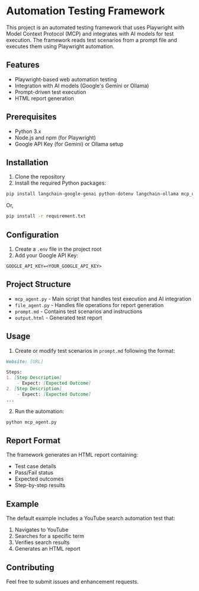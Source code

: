 # Automation Testing Framework

This project is an automated testing framework that uses Playwright with Model Context Protocol (MCP) and integrates with AI models for test execution. The framework reads test scenarios from a prompt file and executes them using Playwright automation.

## Features

- Playwright-based web automation testing
- Integration with AI models (Google's Gemini or Ollama)
- Prompt-driven test execution
- HTML report generation

## Prerequisites

- Python 3.x
- Node.js and npm (for Playwright)
- Google API Key (for Gemini) or Ollama setup

## Installation

1. Clone the repository
2. Install the required Python packages:
```bash
pip install langchain-google-genai python-dotenv langchain-ollama mcp_use
```
Or,

```bash
pip install -r requirement.txt

```

## Configuration

1. Create a `.env` file in the project root
2. Add your Google API Key:
```
GOOGLE_API_KEY=<YOUR_GOOGLE_API_KEY>
```

## Project Structure

- `mcp_agent.py` - Main script that handles test execution and AI integration
- `file_agent.py` - Handles file operations for report generation
- `prompt.md` - Contains test scenarios and instructions
- `output.html` - Generated test report

## Usage

1. Create or modify test scenarios in `prompt.md` following the format:
```markdown
Website: [URL]

Steps:
1. [Step Description]
    - Expect: [Expected Outcome]
2. [Step Description]
    - Expect: [Expected Outcome]
...
```

2. Run the automation:
```bash
python mcp_agent.py
```

## Report Format

The framework generates an HTML report containing:
- Test case details
- Pass/Fail status
- Expected outcomes
- Step-by-step results

## Example

The default example includes a YouTube search automation test that:
1. Navigates to YouTube
2. Searches for a specific term
3. Verifies search results
4. Generates an HTML report

## Contributing

Feel free to submit issues and enhancement requests.
